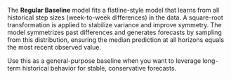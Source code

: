The **Regular Baseline** model fits a flatline-style model that learns from all historical step sizes (week-to-week differences) in the data. A square-root transformation is applied to stabilize variance and improve symmetry. The model symmetrizes past differences and generates forecasts by sampling from this distribution, ensuring the median prediction at all horizons equals the most recent observed value.

Use this as a general-purpose baseline when you want to leverage long-term historical behavior for stable, conservative forecasts.